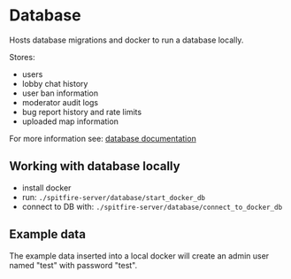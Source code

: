# Database

Hosts database migrations and docker to run a database locally.


Stores:
  - users
  - lobby chat history
  - user ban information
  - moderator audit logs
  - bug report history and rate limits 
  - uploaded map information

For more information see: [database documentation](/docs/development/database/)


## Working with database locally

- install docker
- run: `./spitfire-server/database/start_docker_db`
- connect to DB with: `./spitfire-server/database/connect_to_docker_db`

## Example data

The example data inserted into a local docker will create an admin user
named "test" with password "test".

